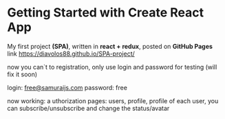 # Getting Started with Create React App

My first project <b>(SPA)</b>, written in <b>react + redux</b>, posted on <b>GitHub Pages</b> link https://diavolos88.github.io/SPA-project/

now you can`t to registration, only use login and password for testing (will fix it soon)

login: free@samuraijs.com 
password: free

now working: 
a uthorization
pages: users, profile, profile of each user, you can subscribe/unsubscribe and change the status/avatar

